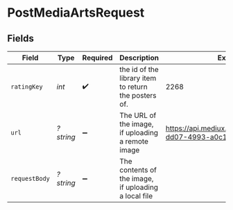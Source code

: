 # PostMediaArtsRequest


## Fields

| Field                                                              | Type                                                               | Required                                                           | Description                                                        | Example                                                            |
| ------------------------------------------------------------------ | ------------------------------------------------------------------ | ------------------------------------------------------------------ | ------------------------------------------------------------------ | ------------------------------------------------------------------ |
| `ratingKey`                                                        | *int*                                                              | :heavy_check_mark:                                                 | the id of the library item to return the posters of.               | 2268                                                               |
| `url`                                                              | *?string*                                                          | :heavy_minus_sign:                                                 | The URL of the image, if uploading a remote image                  | https://api.mediux.pro/assets/fcfdc487-dd07-4993-a0c1-0a3015362e5b |
| `requestBody`                                                      | *?string*                                                          | :heavy_minus_sign:                                                 | The contents of the image, if uploading a local file               |                                                                    |